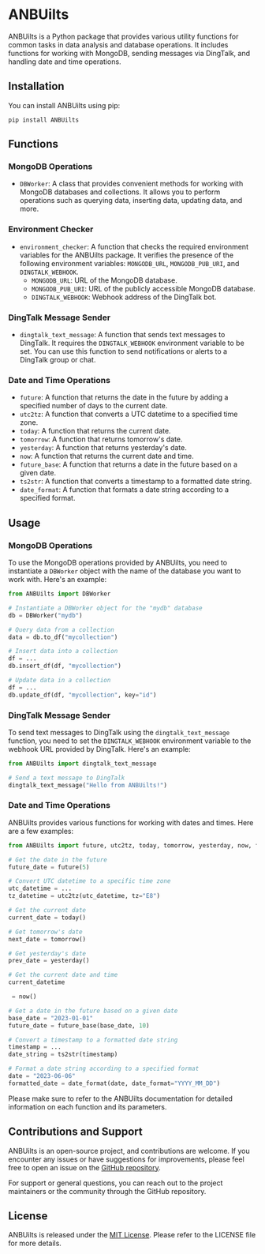 # ANBUilts

ANBUilts is a Python package that provides various utility functions for common tasks in data analysis and database operations. It includes functions for working with MongoDB, sending messages via DingTalk, and handling date and time operations.

## Installation

You can install ANBUilts using pip:

```
pip install ANBUilts
```

## Functions

### MongoDB Operations

- `DBWorker`: A class that provides convenient methods for working with MongoDB databases and collections. It allows you to perform operations such as querying data, inserting data, updating data, and more.

### Environment Checker

- `environment_checker`: A function that checks the required environment variables for the ANBUilts package. It verifies the presence of the following environment variables: `MONGODB_URL`, `MONGODB_PUB_URI`, and `DINGTALK_WEBHOOK`.
  - `MONGODB_URL`: URL of the MongoDB database.
  - `MONGODB_PUB_URI`: URL of the publicly accessible MongoDB database.
  - `DINGTALK_WEBHOOK`: Webhook address of the DingTalk bot.

### DingTalk Message Sender

- `dingtalk_text_message`: A function that sends text messages to DingTalk. It requires the `DINGTALK_WEBHOOK` environment variable to be set. You can use this function to send notifications or alerts to a DingTalk group or chat.

### Date and Time Operations

- `future`: A function that returns the date in the future by adding a specified number of days to the current date.
- `utc2tz`: A function that converts a UTC datetime to a specified time zone.
- `today`: A function that returns the current date.
- `tomorrow`: A function that returns tomorrow's date.
- `yesterday`: A function that returns yesterday's date.
- `now`: A function that returns the current date and time.
- `future_base`: A function that returns a date in the future based on a given date.
- `ts2str`: A function that converts a timestamp to a formatted date string.
- `date_format`: A function that formats a date string according to a specified format.

## Usage

### MongoDB Operations

To use the MongoDB operations provided by ANBUilts, you need to instantiate a `DBWorker` object with the name of the database you want to work with. Here's an example:

```python
from ANBUilts import DBWorker

# Instantiate a DBWorker object for the "mydb" database
db = DBWorker("mydb")

# Query data from a collection
data = db.to_df("mycollection")

# Insert data into a collection
df = ...
db.insert_df(df, "mycollection")

# Update data in a collection
df = ...
db.update_df(df, "mycollection", key="id")
```

### DingTalk Message Sender

To send text messages to DingTalk using the `dingtalk_text_message` function, you need to set the `DINGTALK_WEBHOOK` environment variable to the webhook URL provided by DingTalk. Here's an example:

```python
from ANBUilts import dingtalk_text_message

# Send a text message to DingTalk
dingtalk_text_message("Hello from ANBUilts!")
```

### Date and Time Operations

ANBUilts provides various functions for working with dates and times. Here are a few examples:

```python
from ANBUilts import future, utc2tz, today, tomorrow, yesterday, now, future_base, ts2str, date_format

# Get the date in the future
future_date = future(5)

# Convert UTC datetime to a specific time zone
utc_datetime = ...
tz_datetime = utc2tz(utc_datetime, tz="E8")

# Get the current date
current_date = today()

# Get tomorrow's date
next_date = tomorrow()

# Get yesterday's date
prev_date = yesterday()

# Get the current date and time
current_datetime

 = now()

# Get a date in the future based on a given date
base_date = "2023-01-01"
future_date = future_base(base_date, 10)

# Convert a timestamp to a formatted date string
timestamp = ...
date_string = ts2str(timestamp)

# Format a date string according to a specified format
date = "2023-06-06"
formatted_date = date_format(date, date_format="YYYY_MM_DD")
```

Please make sure to refer to the ANBUilts documentation for detailed information on each function and its parameters.

## Contributions and Support

ANBUilts is an open-source project, and contributions are welcome. If you encounter any issues or have suggestions for improvements, please feel free to open an issue on the [GitHub repository](https://github.com/example-user/ANBUilts).

For support or general questions, you can reach out to the project maintainers or the community through the GitHub repository.

## License

ANBUilts is released under the [MIT License](https://opensource.org/licenses/MIT). Please refer to the LICENSE file for more details.